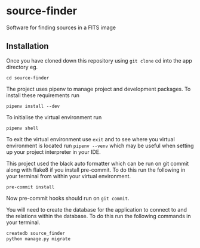 # source-finder
Software for finding sources in a FITS image

## Installation
Once you have cloned down this repository using `git clone` cd into the app directory eg.

```
cd source-finder
```

The project uses pipenv to manage project and development packages. To install these requirements run

```
pipenv install --dev
```

To initialise the virtual environment run

```
pipenv shell
```

To exit the virtual environment use `exit` and to see where you virtual environment is located run
`pipenv --venv` which may be useful when setting up your project interpreter in your IDE.

This project used the black auto formatter which can be run on git commit along with flake8 if you install pre-commit. To do this run the following in your terminal from within your virtual environment.

```
pre-commit install
```

Now pre-commit hooks should run on `git commit`.

You will need to create the database for the application to connect to and the relations within the database. To do this run the following commands in your terminal.

```bash
createdb source_finder
python manage.py migrate
```
